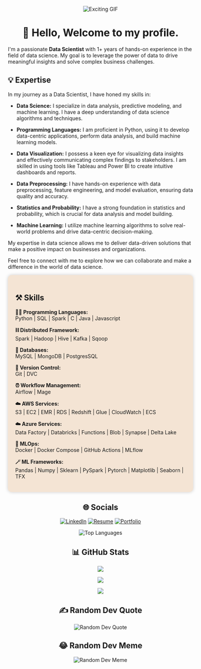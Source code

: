 <p align="center">
  <img src="https://media.tenor.com/oE-eMpmCEBoAAAAi/hacker-programming.gif" alt="Exciting GIF">
</p>

<h1 align="center">👋 Hello, Welcome to my profile.</h1>

I'm a passionate <b>Data Scientist</b> with 1+ years of hands-on experience in the field of data science. My goal is to leverage the power of data to drive meaningful insights and solve complex business challenges.

## 💡 Expertise

In my journey as a Data Scientist, I have honed my skills in:

- **Data Science:** I specialize in data analysis, predictive modeling, and machine learning. I have a deep understanding of data science algorithms and techniques.

- **Programming Languages:** I am proficient in Python, using it to develop data-centric applications, perform data analysis, and build machine learning models.

- **Data Visualization:** I possess a keen eye for visualizing data insights and effectively communicating complex findings to stakeholders. I am skilled in using tools like Tableau and Power BI to create intuitive dashboards and reports.

- **Data Preprocessing:** I have hands-on experience with data preprocessing, feature engineering, and model evaluation, ensuring data quality and accuracy.

- **Statistics and Probability:** I have a strong foundation in statistics and probability, which is crucial for data analysis and model building.

- **Machine Learning:** I utilize machine learning algorithms to solve real-world problems and drive data-centric decision-making.

My expertise in data science allows me to deliver data-driven solutions that make a positive impact on businesses and organizations.

Feel free to connect with me to explore how we can collaborate and make a difference in the world of data science.

<div style="background-color: #F4E4D4; padding: 20px; border-radius: 10px; box-shadow: 0px 0px 10px rgba(0, 0, 0, 0.2);">

  
## ⚒️ Skills

<b> 🧑‍💻 Programming Languages: </b><br>
Python | SQL | Spark | C | Java  | Javascript

<b> ⛓️ Distributed Framework: </b><br>
Spark | Hadoop | Hive | Kafka | Sqoop

<b> 💾 Databases: </b><br>
MySQL | MongoDB | PostgresSQL

<b> 🧬 Version Control: </b><br>
Git | DVC 

<b> ⏰ Workflow Management: </b><br>
Airflow | Mage

<b> ☁️ AWS Services: </b> <br>
S3 | EC2 | EMR | RDS | Redshift | Glue | CloudWatch | ECS

<b> ☁️ Azure Services: </b><br>
Data Factory | Databricks | Functions | Blob | Synapse | Delta Lake

<b> 🚀 MLOps: </b><br>
Docker | Docker Compose | GitHub Actions | MLflow

<b> 🪄 ML Frameworks: </b><br>
Pandas | Numpy | Sklearn | PySpark | Pytorch | Matplotlib | Seaborn | TFX

</div>

<div align="center">

## 🌐 Socials

[![LinkedIn](https://img.shields.io/badge/LinkedIn-%230077B5.svg?logo=linkedin&logoColor=white)](https://www.linkedin.com/in/abhijit-rajkumar-50b641213/)
[![Resume](https://img.shields.io/badge/Resume-%230077B5.svg?logo=resume&logoColor=white)](https://drive.google.com/file/d/1-1xWQ1xkKOkEI6DWvWy0JowTCNC_39DK/view?usp=sharing)
[![Portfolio](https://img.shields.io/badge/Portfolio-%230077B5.svg?logo=portfolio&logoColor=white)](https://abhijit1102.github.io)

![Top Languages](https://github-readme-stats.vercel.app/api/top-langs/?username=Abhijit1102&theme=radical&hide_border=false&include_all_commits=false&count_private=false&layout=compact)

## 📊 GitHub Stats

![](https://github-readme-stats.vercel.app/api?username=Abhijit1102&theme=radical&hide_border=false&include_all_commits=false&count_private=false)

![](https://github-readme-streak-stats.herokuapp.com/?user=Abhijit1102&theme=radical&hide_border=false)

![](https://github-readme-stats.vercel.app/api/top-langs/?username=Abhijit1102&theme=radical&hide_border=false&include_all_commits=false&count_private=false&layout=compact)

## ✍️ Random Dev Quote

![Random Dev Quote](https://quotes-github-readme.vercel.app/api?type=horizontal&theme=radical)

## 😂 Random Dev Meme

![Random Dev Meme](https://randommeme-five.vercel.app/)

</div>

